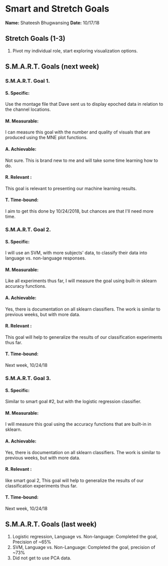 # Smart and Stretch Goals

**Name:** Shateesh Bhugwansing
**Date:** 10/17/18

## Stretch Goals (1-3)

1. Pivot my individual role, start exploring visualization options.  

## S.M.A.R.T. Goals (next week)

### S.M.A.R.T. Goal 1.

#### S. Specific: 
Use the montage file that Dave sent us to display epoched data in relation to the channel locations.  

#### M. Measurable: 
I can measure this goal with the number and quality of visuals that are produced using the MNE plot functions.   

#### A. Achievable: 
Not sure. This is brand new to me and will take some time learning how to do.  

#### R. Relevant :
This goal is relevant to presenting our machine learning results.  


#### T. Time-bound: 
I aim to get this done by 10/24/2018, but chances are that I'll need more time.   

### S.M.A.R.T. Goal 2.

#### S. Specific: 
I will use an SVM, with more subjects' data, to classify their data into language vs. non-language responses.  

#### M. Measurable: 
Like all experiments thus far, I will measure the goal using built-in sklearn accuracy functions.   

#### A. Achievable: 
Yes, there is documentation on all sklearn classifiers. The work is similar to previous weeks, but with more data.   

#### R. Relevant :
This goal will help to generalize the results of our classification experiments thus far.  

#### T. Time-bound: 
Next week, 10/24/18

### S.M.A.R.T. Goal 3.

#### S. Specific: 
Similar to smart goal #2, but with the logistic regression classifier.  

#### M. Measurable: 
I will measure this goal using the accuracy functions that are built-in in sklearn.  

#### A. Achievable: 
Yes, there is documentation on all sklearn classifiers. The work is similar to previous weeks, but with more data.   

#### R. Relevant :
like smart goal 2, This goal will help to generalize the results of our classification experiments thus far.  

#### T. Time-bound: 
Next week, 10/24/18


## S.M.A.R.T. Goals (last week)
1. Logistic regression, Language vs. Non-language: Completed the goal, Precision of ~65%
2. SVM, Language vs. Non-Language: Completed the goal, precision of ~73%
3. Did not get to use PCA data. 
